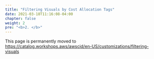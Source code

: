 ```yaml
---
title: "Filtering Visuals by Cost Allocation Tags"
date: 2021-03-18T11:16:08-04:00
chapter: false
weight: 2
pre: "<b>2. </b>"
---
```


This page is permanently moved to https://catalog.workshops.aws/awscid/en-US/customizations/filtering-visuals